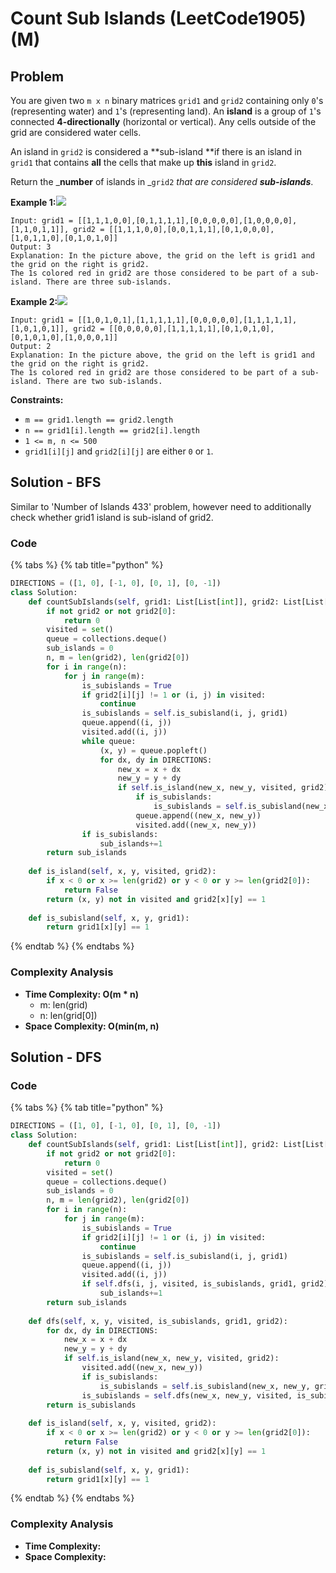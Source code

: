 # Count Sub Islands (LeetCode1905) (M)

## Problem



You are given two `m x n` binary matrices `grid1` and `grid2` containing only `0`'s (representing water) and `1`'s (representing land). An **island** is a group of `1`'s connected **4-directionally** (horizontal or vertical). Any cells outside of the grid are considered water cells.

An island in `grid2` is considered a **sub-island **if there is an island in `grid1` that contains **all** the cells that make up **this** island in `grid2`.

Return the _**number** of islands in _`grid2` _that are considered **sub-islands**_.

**Example 1:**![](https://assets.leetcode.com/uploads/2021/06/10/test1.png)

```
Input: grid1 = [[1,1,1,0,0],[0,1,1,1,1],[0,0,0,0,0],[1,0,0,0,0],[1,1,0,1,1]], grid2 = [[1,1,1,0,0],[0,0,1,1,1],[0,1,0,0,0],[1,0,1,1,0],[0,1,0,1,0]]
Output: 3
Explanation: In the picture above, the grid on the left is grid1 and the grid on the right is grid2.
The 1s colored red in grid2 are those considered to be part of a sub-island. There are three sub-islands.
```

**Example 2:**![](https://assets.leetcode.com/uploads/2021/06/03/testcasex2.png)

```
Input: grid1 = [[1,0,1,0,1],[1,1,1,1,1],[0,0,0,0,0],[1,1,1,1,1],[1,0,1,0,1]], grid2 = [[0,0,0,0,0],[1,1,1,1,1],[0,1,0,1,0],[0,1,0,1,0],[1,0,0,0,1]]
Output: 2 
Explanation: In the picture above, the grid on the left is grid1 and the grid on the right is grid2.
The 1s colored red in grid2 are those considered to be part of a sub-island. There are two sub-islands.
```

**Constraints:**

* `m == grid1.length == grid2.length`
* `n == grid1[i].length == grid2[i].length`
* `1 <= m, n <= 500`
* `grid1[i][j]` and `grid2[i][j]` are either `0` or `1`.

## Solution - BFS

Similar to 'Number of Islands 433' problem, however need to additionally check whether grid1 island is sub-island of grid2.&#x20;

### Code

{% tabs %}
{% tab title="python" %}
```python
DIRECTIONS = ([1, 0], [-1, 0], [0, 1], [0, -1])
class Solution:
    def countSubIslands(self, grid1: List[List[int]], grid2: List[List[int]]) -> int:
        if not grid2 or not grid2[0]:
            return 0
        visited = set()
        queue = collections.deque()
        sub_islands = 0
        n, m = len(grid2), len(grid2[0])
        for i in range(n):
            for j in range(m): 
                is_subislands = True
                if grid2[i][j] != 1 or (i, j) in visited:
                    continue
                is_subislands = self.is_subisland(i, j, grid1)
                queue.append((i, j))
                visited.add((i, j))
                while queue:
                    (x, y) = queue.popleft()
                    for dx, dy in DIRECTIONS:
                        new_x = x + dx
                        new_y = y + dy
                        if self.is_island(new_x, new_y, visited, grid2):
                            if is_subislands:
                                is_subislands = self.is_subisland(new_x, new_y, grid1)
                            queue.append((new_x, new_y))
                            visited.add((new_x, new_y))
                if is_subislands:
                    sub_islands+=1
        return sub_islands
    
    def is_island(self, x, y, visited, grid2):
        if x < 0 or x >= len(grid2) or y < 0 or y >= len(grid2[0]):
            return False
        return (x, y) not in visited and grid2[x][y] == 1
    
    def is_subisland(self, x, y, grid1):
        return grid1[x][y] == 1
```
{% endtab %}
{% endtabs %}

### Complexity Analysis

* **Time Complexity: O(m \* n)**
  * m: len(grid)
  * n: len(grid\[0])
* **Space Complexity: O(min(m, n)**

## Solution - DFS

### Code

{% tabs %}
{% tab title="python" %}
```python
DIRECTIONS = ([1, 0], [-1, 0], [0, 1], [0, -1])
class Solution:
    def countSubIslands(self, grid1: List[List[int]], grid2: List[List[int]]) -> int:
        if not grid2 or not grid2[0]:
            return 0
        visited = set()
        queue = collections.deque()
        sub_islands = 0
        n, m = len(grid2), len(grid2[0])
        for i in range(n):
            for j in range(m): 
                is_subislands = True
                if grid2[i][j] != 1 or (i, j) in visited:
                    continue
                is_subislands = self.is_subisland(i, j, grid1)
                queue.append((i, j))
                visited.add((i, j))
                if self.dfs(i, j, visited, is_subislands, grid1, grid2):
                    sub_islands+=1
        return sub_islands
    
    def dfs(self, x, y, visited, is_subislands, grid1, grid2):
        for dx, dy in DIRECTIONS:
            new_x = x + dx
            new_y = y + dy
            if self.is_island(new_x, new_y, visited, grid2):
                visited.add((new_x, new_y))
                if is_subislands:
                    is_subislands = self.is_subisland(new_x, new_y, grid1)
                is_subislands = self.dfs(new_x, new_y, visited, is_subislands, grid1, grid2)
        return is_subislands
    
    def is_island(self, x, y, visited, grid2):
        if x < 0 or x >= len(grid2) or y < 0 or y >= len(grid2[0]):
            return False
        return (x, y) not in visited and grid2[x][y] == 1
    
    def is_subisland(self, x, y, grid1):
        return grid1[x][y] == 1
```
{% endtab %}
{% endtabs %}

### Complexity Analysis

* **Time Complexity:**
* **Space Complexity:**

